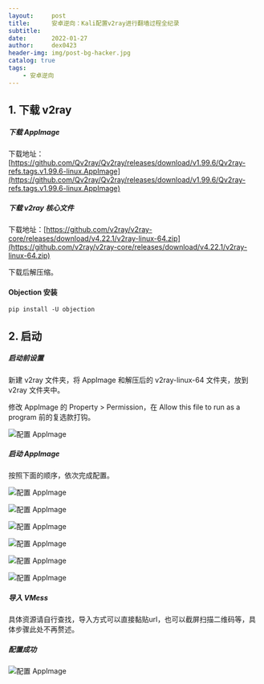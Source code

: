 ```yaml
---
layout:     post
title:      安卓逆向：Kali配置v2ray进行翻墙过程全纪录
subtitle:   
date:       2022-01-27
author:     dex0423
header-img: img/post-bg-hacker.jpg
catalog: true
tags:
    - 安卓逆向
---
```



## 1. 下载 v2ray

##### 下载 AppImage

下载地址：[https://github.com/Qv2ray/Qv2ray/releases/download/v1.99.6/Qv2ray-refs.tags.v1.99.6-linux.AppImage](https://github.com/Qv2ray/Qv2ray/releases/download/v1.99.6/Qv2ray-refs.tags.v1.99.6-linux.AppImage)

##### 下载 v2ray 核心文件

下载地址：[https://github.com/v2ray/v2ray-core/releases/download/v4.22.1/v2ray-linux-64.zip](https://github.com/v2ray/v2ray-core/releases/download/v4.22.1/v2ray-linux-64.zip)

下载后解压缩。

#### Objection 安装

```
pip install -U objection

```

## 2. 启动

##### 启动前设置

新建 v2ray 文件夹，将 AppImage 和解压后的 v2ray-linux-64 文件夹，放到 v2ray 文件夹中。

修改 AppImage 的 Property > Permission，在 Allow this file to run as a program 前的复选款打钩。

![配置 AppImage]({{site.baseurl}}/img-post/v2ray-kali-1.png)


##### 启动 AppImage

按照下面的顺序，依次完成配置。

![配置 AppImage]({{site.baseurl}}/img-post/v2ray-kali-2.png)

![配置 AppImage]({{site.baseurl}}/img-post/v2ray-kali-3.png)

![配置 AppImage]({{site.baseurl}}/img-post/v2ray-kali-4.png)

![配置 AppImage]({{site.baseurl}}/img-post/v2ray-kali-5.png)

![配置 AppImage]({{site.baseurl}}/img-post/v2ray-kali-6.png)

![配置 AppImage]({{site.baseurl}}/img-post/v2ray-kali-7.png)


##### 导入 VMess

具体资源请自行查找，导入方式可以直接黏贴url，也可以截屏扫描二维码等，具体步骤此处不再赘述。

##### 配置成功

![配置 AppImage]({{site.baseurl}}/img-post/v2ray-kali-8.png)
